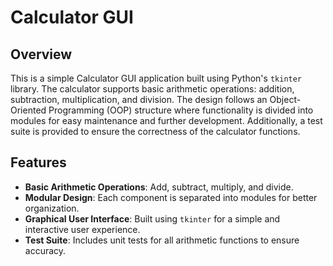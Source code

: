 # Calculator GUI

## Overview
This is a simple Calculator GUI application built using Python's `tkinter` library. The calculator supports basic arithmetic operations: addition, subtraction, multiplication, and division. The design follows an Object-Oriented Programming (OOP) structure where functionality is divided into modules for easy maintenance and further development. Additionally, a test suite is provided to ensure the correctness of the calculator functions.

## Features
- **Basic Arithmetic Operations**: Add, subtract, multiply, and divide.
- **Modular Design**: Each component is separated into modules for better organization.
- **Graphical User Interface**: Built using `tkinter` for a simple and interactive user experience.
- **Test Suite**: Includes unit tests for all arithmetic functions to ensure accuracy.